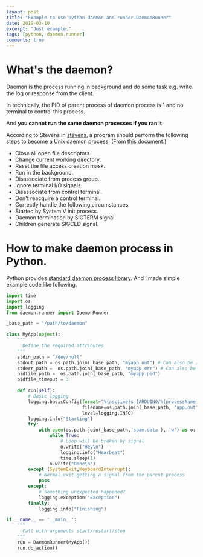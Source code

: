 ```yaml
---
layout: post
title: "Example to use python-daemon and runner.DaemonRunner"
date: 2019-03-10
excerpt: "Just example."
tags: [python, daemon.runner]
comments: true
---
```


# What's the daemon?

  Daemon is the process running in background and do some task e.g. write the log or response from the client.

  In technically, the PID of parent process of daemon process is 1 and no terminal to control this process.

  And __you cannot run the same daemon processes if you ran it__.


  According to Stevens in [stevens](https://books.google.co.kr/books/about/UNIX_Network_Programming.html?id=Rc1QAAAAMAAJ&redir_esc=y), a program should perform the following steps to become a Unix daemon process. (From [this](https://www.python.org/dev/peps/pep-3143/#correct-daemon-behaviour) document.)
   
   - Close all open file descriptors.
   - Change current working directory.
   - Reset the file access creation mask.
   - Run in the background.
   - Disassociate from process group.
   - Ignore terminal I/O signals.
   - Disassociate from control terminal.
   - Don't reacquire a control terminal.
   - Correctly handle the following circumstances:
   - Started by System V init process.
   - Daemon termination by SIGTERM signal.
   - Children generate SIGCLD signal.


# How to make daemon process in Python.

 Python provides [standard daemon process library](https://www.python.org/dev/peps/pep-3143/). And I made simple example code like following.



``` python
import time
import os
import logging
from daemon.runner import DaemonRunner

_base_path = "/path/to/daemon"

class MyApp(object):
    """
      Define the required attributes
    """
    stdin_path = "/dev/null"
    stdout_path = os.path.join(_base_path, "myapp.out") # Can also be /dev/null 
    stderr_path =  os.path.join(_base_path, "myapp.err") # Can also be /dev/null
    pidfile_path =  os.path.join(_base_path, "myapp.pid")
    pidfile_timeout = 3 

    def run(self):
        # Basic logging 
        logging.basicConfig(format="%(asctime)s [ARDUINO/%(processName)s] %(levelname)s %(message)s",
                            filename=os.path.join(_base_path, "app.out"),
                            level=logging.INFO)
        logging.info("Starting")
        try:
            with open(os.path.join(_base_path,'spam.data'), 'w') as o:
                while True:
                    # Loop will be broken by signal
                    o.write("Hey\n")
                    logging.info("Hearbeat")
                    time.sleep(1)
                o.write("Done\n")
        except (SystemExit,KeyboardInterrupt):
            # Normal exit getting a signal from the parent process
            pass
        except:
            # Something unexpected happened? 
            logging.exception("Exception")
        finally:
            logging.info("Finishing")

if __name__ == '__main__':
    """
      Call with arguments start/restart/stop
    """
    run = DaemonRunner(MyApp())
    run.do_action()
```
